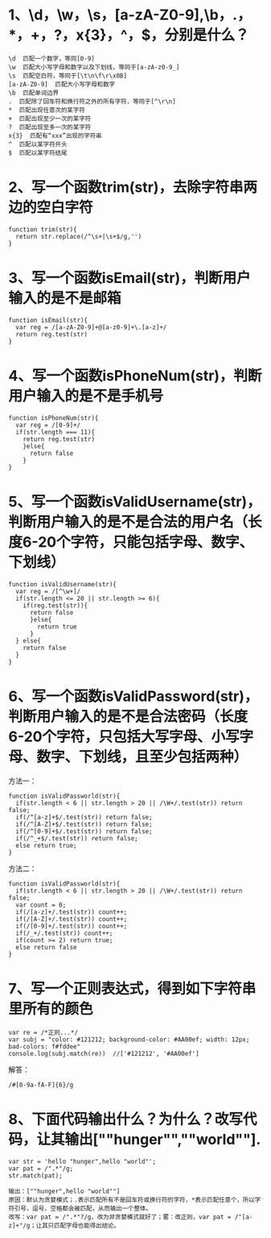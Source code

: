 # 1、\d，\w，\s，[a-zA-Z0-9],\b，.，*，+，?，x{3}，^，$，分别是什么？

```
\d  匹配一个数字，等同[0-9]
\w  匹配大小写字母和数字以及下划线，等同于[a-zA-z0-9_]
\s  匹配空白符，等同于[\t\n\f\r\x0B]
[a-zA-Z0-9]  匹配大小写字母和数字
\b  匹配单词边界
.  匹配除了回车符和换行符之外的所有字符，等同于[^\r\n]
*  匹配出现任意次的某字符
+  匹配出现至少一次的某字符
?  匹配出现至多一次的某字符
x{3}  匹配有“xxx”出现的字符串
^  匹配以某字符开头
$  匹配以某字符结尾
```

# 2、写一个函数trim(str)，去除字符串两边的空白字符

```
function trim(str){
  return str.replace(/^\s+|\s+$/g,'')
}
```
# 3、写一个函数isEmail(str)，判断用户输入的是不是邮箱

```
function isEmail(str){
  var reg = /[a-zA-Z0-9]+@[a-z0-9]+\.[a-z]+/
  return reg.test(str)
}
```

# 4、写一个函数isPhoneNum(str)，判断用户输入的是不是手机号

```
function isPhoneNum(str){
  var reg = /[0-9]+/
  if(str.length === 11){
    return reg.test(str)
    }else{
      return false
    }
}
```

# 5、写一个函数isValidUsername(str)，判断用户输入的是不是合法的用户名（长度6-20个字符，只能包括字母、数字、下划线）

```
function isValidUsername(str){
  var reg = /[^\w+]/
  if(str.length <= 20 || str.length >= 6){
    if(reg.test(str)){
      return false
      }else{
        return true
      }
  } else{
    return false
  }
}
```

# 6、写一个函数isValidPassword(str)，判断用户输入的是不是合法密码（长度6-20个字符，只包括大写字母、小写字母、数字、下划线，且至少包括两种）

方法一：

```
function isValidPassworld(str){
  if(str.length < 6 || str.length > 20 || /\W+/.test(str)) return false;
  if(/^[a-z]+$/.test(str)) return false;
  if(/^[A-Z]+$/.test(str)) return false;
  if(/^[0-9]+$/.test(str)) return false;
  if(/^_+$/.test(str)) return false;
  else return true;
}
```

方法二：

```
function isValidPassworld(str){
  if(str.length < 6 || str.length > 20 || /\W+/.test(str)) return false;
  var count = 0;
  if(/[a-z]+/.test(str)) count++;
  if(/[A-Z]+/.test(str)) count++;
  if(/[0-9]+/.test(str)) count++;
  if(/_+/.test(str)) count++;
  if(count >= 2) return true;
  else return false
}
```

# 7、写一个正则表达式，得到如下字符串里所有的颜色
```
var re = /*正则...*/
var subj = "color: #121212; background-color: #AA00ef; width: 12px; bad-colors: f#fddee"
console.log(subj.match(re))  //['#121212', '#AA00ef']
```

解答：
```
/#[0-9a-fA-F]{6}/g
```



# 8、下面代码输出什么？为什么？改写代码，让其输出[""hunger"",""world""].
```
var str = 'hello "hunger",hello "world"';
var pat = /".*"/g;
str.match(pat);
```

```
输出：[""hunger",hello "world""]
原因：默认为贪婪模式；.表示匹配所有不是回车符或换行符的字符，*表示匹配任意个，所以字符引号，逗号，空格都会被匹配，从而输出一个整体。
改写：var pat = /".*"?/g，改为非贪婪模式就好了；雾：改正则，var pat = /"[a-z]+"/g；让其只匹配字母也能得出结论。
```
